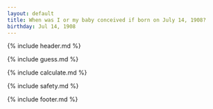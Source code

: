 ```yaml
---
layout: default
title: When was I or my baby conceived if born on July 14, 1908?
birthday: Jul 14, 1908
---
```


{% include header.md %}

{% include guess.md %}

{% include calculate.md %}

{% include safety.md %}

{% include footer.md %}



